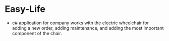 # Easy-Life
 
- c# application for company works with the electric wheelchair for adding a new order, adding
maintenance, and adding the most important component of the chair.
